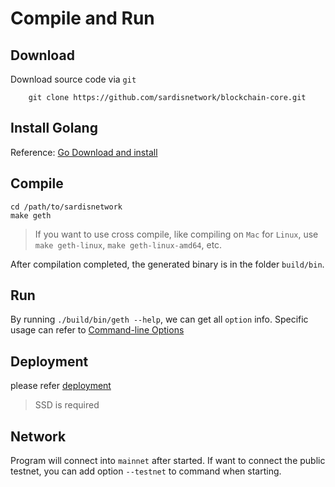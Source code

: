 # Compile and Run

## Download
Download source code via `git`
```
    git clone https://github.com/sardisnetwork/blockchain-core.git
```
## Install Golang
Reference: [Go Download and install](https://golang.org/doc/install)

## Compile
```
cd /path/to/sardisnetwork
make geth
```
> If you want to use cross compile, like compiling on `Mac` for `Linux`, use `make geth-linux`, `make geth-linux-amd64`, etc.


After compilation completed, the generated binary is in the folder `build/bin`.

## Run
By running `./build/bin/geth --help`, we can get all `option` info. Specific usage can refer to [Command-line Options](https://geth.ethereum.org/docs/interface/command-line-options)

## Deployment

please refer [deployment](/dev/deploy.md)

> SSD is required

## Network
Program will connect into `mainnet` after started. If want to connect the public testnet, you can add option `--testnet` to command when starting. 
